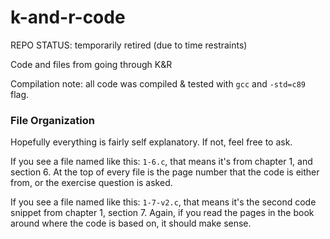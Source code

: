 # k-and-r-code
REPO STATUS: temporarily retired (due to time restraints)

Code and files from going through K&amp;R

Compilation note: all code was compiled & tested with `gcc` and `-std=c89` flag.

### File Organization

Hopefully everything is fairly self explanatory. If not, feel free to ask.

If you see a file named like this: `1-6.c`, that means it's from chapter 1, and section 6. At the top of every file is the page number that the code is either from, or the exercise question is asked.

If you see a file named like this: `1-7-v2.c`, that means it's the second code snippet from chapter 1, section 7. Again, if you read the pages in the book around where the code is based on, it should make sense.
